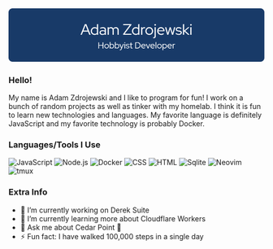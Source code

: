<div align="center"><img src="header.png" /></div>

### Hello!
My name is Adam Zdrojewski and I like to program for fun!  I work on a bunch of random projects as well as tinker with my homelab.  I think it is fun to learn new technologies and languages.  My favorite language is definitely JavaScript and my favorite technology is probably Docker.

### Languages/Tools I Use
![JavaScript](https://img.shields.io/badge/JavaScript-323330?style=for-the-badge&logo=javascript&logoColor=F7DF1E)
![Node.js](https://img.shields.io/badge/Node%20js-339933?style=for-the-badge&logo=nodedotjs&logoColor=white)
![Docker](https://img.shields.io/badge/Docker-2CA5E0?style=for-the-badge&logo=docker&logoColor=white)
![CSS](https://img.shields.io/badge/CSS3-1572B6?style=for-the-badge&logo=css3&logoColor=white)
![HTML](https://img.shields.io/badge/HTML5-E34F26?style=for-the-badge&logo=html5&logoColor=white)
![Sqlite](https://img.shields.io/badge/Sqlite-003B57?style=for-the-badge&logo=sqlite&logoColor=white)
![Neovim](https://img.shields.io/badge/NeoVim-%2357A143.svg?&style=for-the-badge&logo=neovim&logoColor=white)
![tmux](https://img.shields.io/badge/tmux-1BB91F?style=for-the-badge&logo=tmux&logoColor=white)

### Extra Info
- 🔭 I’m currently working on Derek Suite
- 🌱 I’m currently learning more about Cloudflare Workers
- 💬 Ask me about Cedar Point 🎢
- ⚡ Fun fact: I have walked 100,000 steps in a single day

